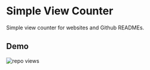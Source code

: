 # Simple View Counter

Simple view counter for websites and Github READMEs.

## Demo

<img title="repo views" src="https://switchhack-view-counter.herokuapp.com/">

